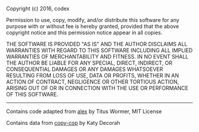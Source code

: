 Copyright (c) 2016, codex

Permission to use, copy, modify, and/or distribute this software for any
purpose with or without fee is hereby granted, provided that the above
copyright notice and this permission notice appear in all copies.

THE SOFTWARE IS PROVIDED "AS IS" AND THE AUTHOR DISCLAIMS ALL WARRANTIES
WITH REGARD TO THIS SOFTWARE INCLUDING ALL IMPLIED WARRANTIES OF
MERCHANTABILITY AND FITNESS. IN NO EVENT SHALL THE AUTHOR BE LIABLE FOR
ANY SPECIAL, DIRECT, INDIRECT, OR CONSEQUENTIAL DAMAGES OR ANY DAMAGES
WHATSOEVER RESULTING FROM LOSS OF USE, DATA OR PROFITS, WHETHER IN AN
ACTION OF CONTRACT, NEGLIGENCE OR OTHER TORTIOUS ACTION, ARISING OUT OF
OR IN CONNECTION WITH THE USE OR PERFORMANCE OF THIS SOFTWARE.

---

Contains code adapted from [alex](https://github.com/wooorm/alex) by Titus Wormer, MIT License

Contains data from [copy-cop](https://github.com/katydecorah/copy-cop) by Katy Decorah
